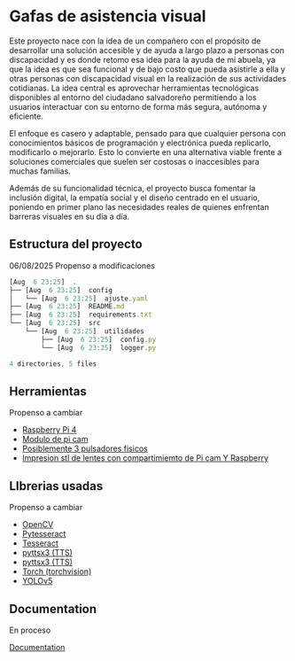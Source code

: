 
# Gafas de asistencia visual 

Este proyecto nace con la idea de un compañero con el propósito de desarrollar una solución accesible y de ayuda a largo plazo a personas con discapacidad y es donde retomo esa idea para la ayuda de mi abuela, ya que la idea es que sea funcional y de bajo costo que pueda asistirle a ella y otras personas con discapacidad visual en la realización de sus actividades cotidianas. La idea central es aprovechar herramientas tecnológicas disponibles al entorno del ciudadano salvadoreño permitiendo a los usuarios interactuar con su entorno de forma más segura, autónoma y eficiente.

El enfoque es casero y adaptable, pensado para que cualquier persona con conocimientos básicos de programación y electrónica pueda replicarlo, modificarlo o mejorarlo. Esto lo convierte en una alternativa viable frente a soluciones comerciales que suelen ser costosas o inaccesibles para muchas familias.

Además de su funcionalidad técnica, el proyecto busca fomentar la inclusión digital, la empatía social y el diseño centrado en el usuario, poniendo en primer plano las necesidades reales de quienes enfrentan barreras visuales en su día a día.


## Estructura del proyecto 
06/08/2025  Propenso a modificaciones

```javascript
[Aug  6 23:25]  .
├── [Aug  6 23:25]  config
│   └── [Aug  6 23:25]  ajuste.yaml
├── [Aug  6 23:25]  README.md
├── [Aug  6 23:25]  requirements.txt
└── [Aug  6 23:25]  src
    └── [Aug  6 23:25]  utilidades
        ├── [Aug  6 23:25]  config.py
        └── [Aug  6 23:25]  logger.py

4 directories, 5 files

```


## Herramientas
Propenso a cambiar

 - [Raspberry Pi 4](https://www.raspberrypi.com/products/raspberry-pi-4-model-b/)
 - [Modulo de pi cam](https://www.amazon.com/Raspberry-Pi-Camera-Module-Megapixel/dp/B01ER2SKFS)
 - [Posiblemente 3 pulsadores fisicos](https://articulo.mercadolibre.com.mx/MLM-680773293-100pz-push-button-boton-12x12x-4-pines-microswitch-negro-_JM?searchVariation=36450427677#polycard_client=search-nordic&searchVariation=36450427677&position=14&search_layout=grid&type=item&tracking_id=c9b90ca6-fdc7-4155-88a7-50bc910c6adb)
- [Impresion stl de lentes con compartimiemto de Pi cam Y Raspberry]()


## LIbrerias usadas 
Propenso a cambiar

 - [OpenCV]()
 - [Pytesseract]()
 - [Tesseract]()
- [pyttsx3 (TTS)]()
 - [pyttsx3 (TTS)]()
 - [Torch (torchvision)]()
- [YOLOv5]()


## Documentation
En proceso


[Documentation](https://linktodocumentation)

